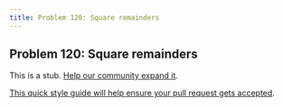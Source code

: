 ```yaml
---
title: Problem 120: Square remainders
---
```

## Problem 120: Square remainders

This is a stub. <a href='https://github.com/freecodecamp/guides/tree/master/src/pages/certifications/coding-interview-prep/project-euler/problem-120-square-remainders/index.md' target='_blank' rel='nofollow'>Help our community expand it</a>.

<a href='https://github.com/freecodecamp/guides/blob/master/README.md' target='_blank' rel='nofollow'>This quick style guide will help ensure your pull request gets accepted</a>.

<!-- The article goes here, in GitHub-flavored Markdown. Feel free to add YouTube videos, images, and CodePen/JSBin embeds  -->
